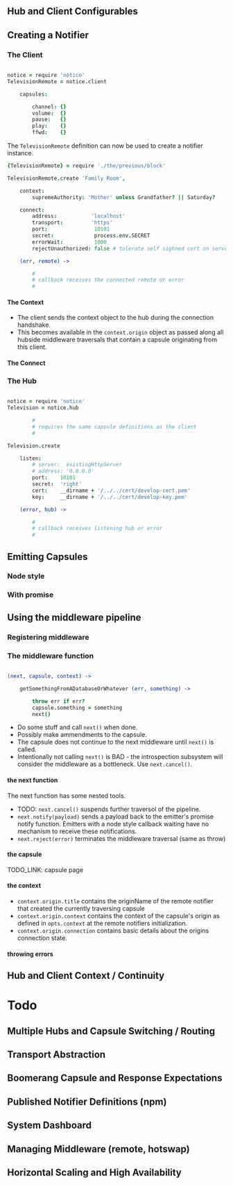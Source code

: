 
Hub and Client Configurables
----------------------------


Creating a Notifier
-------------------

### The Client

```coffee

notice = require 'notice'
TelevisionRemote = notice.client

    capsules: 

        channel: {}
        volume:  {}
        pause:   {}
        play:    {}
        ffwd:    {}

```
The `TelevisionRemote` definition can now be used to create a notifier instance.

```coffee
{TelevisionRemote} = require './the/previous/block'

TelevisionRemote.create 'Family Room',

    context: 
        supremeAuthority: 'Mother' unless Grandfather? || Saturday?

    connect: 
        address:           'localhost'
        transport:         'https'
        port:               10101
        secret:             process.env.SECRET
        errorWait:          1000
        rejectUnauthorized: false # tolerate self sighned cert on serverside

    (err, remote) -> 

        #
        # callback receives the connected remote or error
        #

```

#### The Context

* The client sends the context object to the hub during the connection handshake.
* This becomes available in the `context.origin` object as passed along all hubside middleware traversals that contain a capsule originating from this client.

#### The Connect


### The Hub

```coffee

notice = require 'notice'
Television = notice.hub

        #
        # requires the same capsule definitions as the client
        #

Television.create

    listen:  
        # server:  existingHttpServer
        # address: '0.0.0.0'
        port:    10101
        secret:  'right'
        cert:    __dirname + '/../../cert/develop-cert.pem'
        key:     __dirname + '/../../cert/develop-key.pem'

    (error, hub) ->

        #
        # callback receives listening hub or error
        # 


```


Emitting Capsules
-----------------

### Node style


### With promise




Using the middleware pipeline
-----------------------------

### Registering middleware


### The middleware function

```coffee

(next, capsule, context) -> 

    getSomethingFromADatabaseOrWhatever (err, something) -> 

        throw err if err?
        capsule.something = something
        next()

```

* Do some stuff and call `next()` when done.
* Possibly make ammendments to the capsule.
* The capsule does not continue to the next middleware until `next()` is called.
* Intentionally not calling `next()` is BAD - the introspection subsystem will consider the middleware as a bottleneck. Use `next.cancel()`.


#### the next function

The next function has some nested tools.

* TODO: `next.cancel()` suspends further traversol of the pipeline.
* `next.notify(payload)` sends a payload back to the emitter's promise notify function. Emitters with a node style callback waiting have no mechanism to receive these notifications.
* `next.reject(error)` terminates the middleware traversal (same as throw)

#### the capsule

TODO_LINK: capsule page

#### the context

* `context.origin.title` contains the originName of the remote notifier that created the currently traversing capsule
* `context.origin.context` contains the context of the capsule's origin as defined in `opts.context` at the remote notifiers initialization. 
* `context.origin.connection` contains basic details about the origins connection state.



#### throwing errors

Hub and Client Context / Continuity
-----------------------------------



Todo
====

Multiple Hubs and Capsule Switching / Routing
---------------------------------------------


Transport Abstraction
---------------------


Boomerang Capsule and Response Expectations
-------------------------------------------


Published Notifier Definitions (npm)
------------------------------------


System Dashboard
----------------


Managing Middleware (remote, hotswap)
-------------------------------------


Horizontal Scaling and High Availability
----------------------------------------

```











































































































```